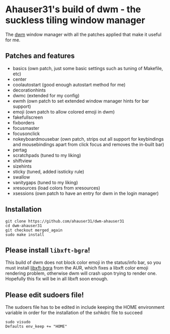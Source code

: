 # Ahauser31's build of dwm - the suckless tiling window manager

The [dwm](https://dwm.suckless.org/) window manager with all the patches applied that make it useful for me.

## Patches and features

- basics (own patch, just some basic settings such as tuning of Makefile, etc)
- center
- coolautostart (good enough autostart method for me)
- decorationhints
- dwmc (extended for my config)
- ewmh (own patch to set extended window manager hints for bar support)
- emoji (own patch to allow colored emoji in dwm)
- fakefullscreen
- fixborders
- focusmaster
- focusonclick
- nokeyboardmousebar (own patch, strips out all support for keybindings and mousebindings apart from click focus and removes the in-built bar)
- pertag
- scratchpads (tuned to my liking)
- shiftview
- sizehints
- sticky (tuned, added issticky rule)
- swallow
- vanitygaps (tuned to my liking)
- xresources (load colors from xresources)
- xsessions (own patch to have an entry for dwm in the login manager)

## Installation

```
git clone https://github.com/ahauser31/dwm-ahauser31
cd dwm-ahauser31
git checkout merged_again
sudo make install
```

## Please install `libxft-bgra`!

This build of dwm does not block color emoji in the status/info bar, so you must install [libxft-bgra](https://aur.archlinux.org/packages/libxft-bgra/) from the AUR, which fixes a libxft color emoji rendering problem, otherwise dwm will crash upon trying to render one. Hopefully this fix will be in all libxft soon enough.


## Please edit sudoers file!

The sudoers file has to be edited in include keeping the HOME environment variable in order for the installation of the sxhkdrc file to succeed

```
sudo visudo
Defaults env_keep += "HOME"
```



